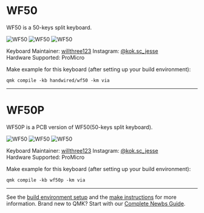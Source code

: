 
# WF50

WF50 is a 50-keys split keyboard.

![WF50](wf50/img1.png)
![WF50](wf50/img2.png)
![WF50](wf50/img3.png)

Keyboard Maintainer: [willthree123](https://github.com/willthree123/) Instagram: [@kok.sc_jesse](https://instagram.com/kok.sc_jesse)  
Hardware Supported: ProMicro

Make example for this keyboard (after setting up your build environment):

    qmk compile -kb handwired/wf50 -km via

---

# WF50P

WF50P is a PCB version of WF50(50-keys split keyboard).

![WF50](wf50p/v1/img1.png)
![WF50](wf50p/v1/img2.png)
![WF50](wf50p/v1/img3.png)

Keyboard Maintainer: [willthree123](https://github.com/willthree123/) Instagram: [@kok.sc_jesse](https://instagram.com/kok.sc_jesse)  
Hardware Supported: ProMicro

Make example for this keyboard (after setting up your build environment):

    qmk compile -kb wf50p -km via
---
See the [build environment setup](https://docs.qmk.fm/#/getting_started_build_tools) and the [make instructions](https://docs.qmk.fm/#/getting_started_make_guide) for more information. Brand new to QMK? Start with our [Complete Newbs Guide](https://docs.qmk.fm/#/newbs).